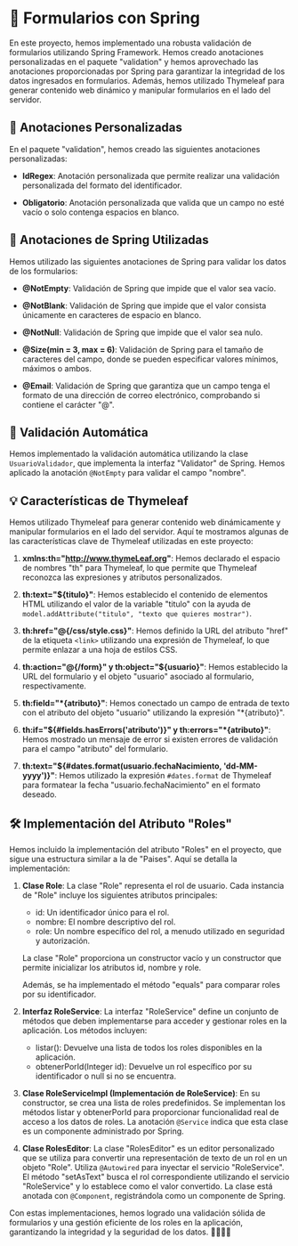 # 📝 Formularios con Spring

En este proyecto, hemos implementado una robusta validación de formularios utilizando Spring Framework. Hemos creado anotaciones personalizadas en el paquete "validation" y hemos aprovechado las anotaciones proporcionadas por Spring para garantizar la integridad de los datos ingresados en formularios. Además, hemos utilizado Thymeleaf para generar contenido web dinámico y manipular formularios en el lado del servidor.

## 📌 Anotaciones Personalizadas

En el paquete "validation", hemos creado las siguientes anotaciones personalizadas:

- **IdRegex**: Anotación personalizada que permite realizar una validación personalizada del formato del identificador.

- **Obligatorio**: Anotación personalizada que valida que un campo no esté vacío o solo contenga espacios en blanco.

## 🌼 Anotaciones de Spring Utilizadas

Hemos utilizado las siguientes anotaciones de Spring para validar los datos de los formularios:

- **@NotEmpty**: Validación de Spring que impide que el valor sea vacío.

- **@NotBlank**: Validación de Spring que impide que el valor consista únicamente en caracteres de espacio en blanco.

- **@NotNull**: Validación de Spring que impide que el valor sea nulo.

- **@Size(min = 3, max = 6)**: Validación de Spring para el tamaño de caracteres del campo, donde se pueden especificar valores mínimos, máximos o ambos.

- **@Email**: Validación de Spring que garantiza que un campo tenga el formato de una dirección de correo electrónico, comprobando si contiene el carácter "@".

## 🚀 Validación Automática

Hemos implementado la validación automática utilizando la clase `UsuarioValidador`, que implementa la interfaz "Validator" de Spring. Hemos aplicado la anotación `@NotEmpty` para validar el campo "nombre".

## 💡 Características de Thymeleaf

Hemos utilizado Thymeleaf para generar contenido web dinámicamente y manipular formularios en el lado del servidor. Aquí te mostramos algunas de las características clave de Thymeleaf utilizadas en este proyecto:

1. **xmlns:th="http://www.thymeLeaf.org"**: Hemos declarado el espacio de nombres "th" para Thymeleaf, lo que permite que Thymeleaf reconozca las expresiones y atributos personalizados.

2. **th:text="${titulo}"**: Hemos establecido el contenido de elementos HTML utilizando el valor de la variable "titulo" con la ayuda de `model.addAttribute("titulo", "texto que quieres mostrar")`.

3. **th:href="@{/css/style.css}"**: Hemos definido la URL del atributo "href" de la etiqueta `<link>` utilizando una expresión de Thymeleaf, lo que permite enlazar a una hoja de estilos CSS.

4. **th:action="@{/form}" y th:object="${usuario}"**: Hemos establecido la URL del formulario y el objeto "usuario" asociado al formulario, respectivamente.

5. **th:field="*{atributo}"**: Hemos conectado un campo de entrada de texto con el atributo del objeto "usuario" utilizando la expresión "*{atributo}".

6. **th:if="${#fields.hasErrors('atributo')}" y th:errors="*{atributo}"**: Hemos mostrado un mensaje de error si existen errores de validación para el campo "atributo" del formulario.

7. **th:text="${#dates.format(usuario.fechaNacimiento, 'dd-MM-yyyy')}"**: Hemos utilizado la expresión `#dates.format` de Thymeleaf para formatear la fecha "usuario.fechaNacimiento" en el formato deseado.

## 🛠 Implementación del Atributo "Roles"

Hemos incluido la implementación del atributo "Roles" en el proyecto, que sigue una estructura similar a la de "Paises". Aquí se detalla la implementación:

1. **Clase Role**: La clase "Role" representa el rol de usuario. Cada instancia de "Role" incluye los siguientes atributos principales:
   - id: Un identificador único para el rol.
   - nombre: El nombre descriptivo del rol.
   - role: Un nombre específico del rol, a menudo utilizado en seguridad y autorización.

   La clase "Role" proporciona un constructor vacío y un constructor que permite inicializar los atributos id, nombre y role.

   Además, se ha implementado el método "equals" para comparar roles por su identificador.

2. **Interfaz RoleService**: La interfaz "RoleService" define un conjunto de métodos que deben implementarse para acceder y gestionar roles en la aplicación. Los métodos incluyen:
   - listar(): Devuelve una lista de todos los roles disponibles en la aplicación.
   - obtenerPorId(Integer id): Devuelve un rol específico por su identificador o null si no se encuentra.

3. **Clase RoleServiceImpl (Implementación de RoleService)**: En su constructor, se crea una lista de roles predefinidos. Se implementan los métodos listar y obtenerPorId para proporcionar funcionalidad real de acceso a los datos de roles. La anotación `@Service` indica que esta clase es un componente administrado por Spring.

4. **Clase RolesEditor**: La clase "RolesEditor" es un editor personalizado que se utiliza para convertir una representación de texto de un rol en un objeto "Role". Utiliza `@Autowired` para inyectar el servicio "RoleService". El método "setAsText" busca el rol correspondiente utilizando el servicio "RoleService" y lo establece como el valor convertido. La clase está anotada con `@Component`, registrándola como un componente de Spring.

Con estas implementaciones, hemos logrado una validación sólida de formularios y una gestión eficiente de los roles en la aplicación, garantizando la integridad y la seguridad de los datos. 🚀👨‍💻🌟
